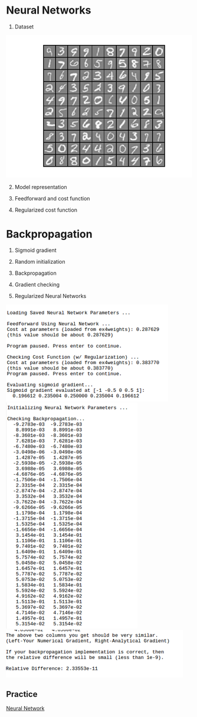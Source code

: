 # Neural Networks

1. Dataset </br>
<img src="https://github.com/LeoZ123/Machine-Learning-Coursera/blob/master/ReadMe/ex4/ex4-1.png">

2. Model representation

3. Feedforward and cost function

4. Regularized cost function



# Backpropagation

1. Sigmoid gradient

2. Random initialization

3. Backpropagation

4. Gradient checking

5. Regularized Neural Networks

<img src="https://github.com/LeoZ123/Machine-Learning-Coursera/blob/master/ReadMe/ex4/ex4-2.png">
<img src="https://github.com/LeoZ123/Machine-Learning-Coursera/blob/master/ReadMe/ex4/ex4-3.png">
<img src="https://github.com/LeoZ123/Machine-Learning-Coursera/blob/master/ReadMe/ex4/ex4-4.png">


## Practice
[Neural Network](https://github.com/LeoZ123/Machine-Learning-Practice/tree/master/Neural_Network)</br>

